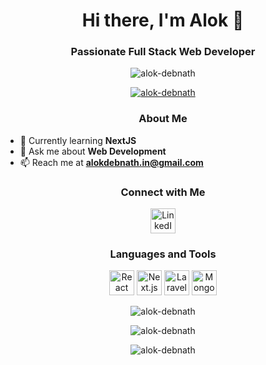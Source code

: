 <h1 align="center">Hi there, I'm Alok 👋</h1>

<h3 align="center">Passionate Full Stack Web Developer</h3>

<p align="center"> 
  <img src="https://komarev.com/ghpvc/?username=alok-debnath&label=Profile%20views&color=0e75b6&style=flat" alt="alok-debnath" />
</p>

<p align="center"> 
  <a href="https://github.com/ryo-ma/github-profile-trophy">
    <img src="https://github-profile-trophy.vercel.app/?username=alok-debnath" alt="alok-debnath" />
  </a>
</p>

<h3 align="center">About Me</h3>

- 🌱 Currently learning **NextJS**
- 💬 Ask me about **Web Development**
- 📫 Reach me at **alokdebnath.in@gmail.com**

<h3 align="center">Connect with Me</h3>

<p align="center">
  <a href="https://in.linkedin.com/in/alok-debnath" target="_blank"><img src="https://cdn.worldvectorlogo.com/logos/linkedin-icon-2.svg" alt="LinkedIn" width="40" height="40" /></a>
  <!-- Add more social media icons as needed -->
</p>

<h3 align="center">Languages and Tools</h3>

<p align="center">
  <img src="https://cdn.worldvectorlogo.com/logos/react-2.svg" alt="React" width="40" height="40"/>
  <img src="https://cdn.worldvectorlogo.com/logos/next-js.svg" alt="Next.js" width="40" height="40"/>
  <img src="https://cdn.worldvectorlogo.com/logos/laravel-2.svg" alt="Laravel" width="40" height="40"/>
  <img src="https://cdn.worldvectorlogo.com/logos/mongodb-icon-1.svg" alt="MongoDB" width="40" height="40"/>
  <!-- Add more icons for other technologies you use -->
</p>

<p align="center">
  <img align="center" src="https://github-readme-stats.vercel.app/api/top-langs?username=alok-debnath&show_icons=true&locale=en&layout=compact" alt="alok-debnath" />
</p>

<p align="center">
  <img align="center" src="https://github-readme-stats.vercel.app/api?username=alok-debnath&show_icons=true&locale=en" alt="alok-debnath" />
</p>

<p align="center">
  <img align="center" src="https://github-readme-streak-stats.herokuapp.com/?user=alok-debnath&" alt="alok-debnath" />
</p>
